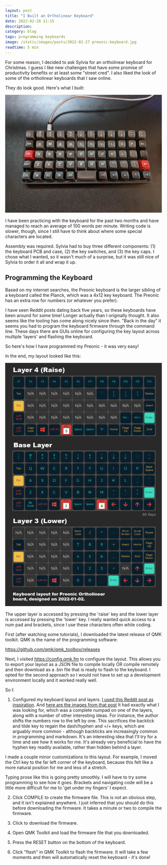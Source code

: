 ```yaml
---
layout: post
title: "I Built an Ortholinear Keyboard"
date: 2022-02-28 11:15
description: 
category: blog
tags: programming keyboards
image: /static/images/posts/2022-02-27 preonic-keyboard.jpg
readtime: 5 min
---
```


For some reason, I decided to ask Sylvia for an ortholinear keyboard for Christmas. I guess I like new challenges that have some promise of productivity benefits or at least some "street cred". I also liked the look of some of the ortholinear keyboards that I saw online.

They do look good. Here's what I built:

![Preonic Keyboard](/static/images/posts/2022-02-27_preonic-keyboard.jpg)

I have been practicing with the keyboard for the past two months and have managed to reach an average of 100 words per minute. Writing code is slower, though, since I still have to think about where some special characters are located.

Assembly was required. Sylvia had to buy three different components: (1) the keyboard PCB and case, (2) the key switches, and (3) the key caps. I chose what I wanted, so it wasn't much of a surprise, but it was still nice of Sylvia to order it all and wrap it up.

## Programming the Keyboard

Based on my internet searches, the Preonic keyboard is the larger sibling of a keyboard called the Planck, which was a 4x12 key keyboard. The Preonic has an extra row for numbers (or whatever you prefer).

I have seen Reddit posts dating back five years, so these keyboards have been around for some time! Longer actually than I originally thought. It also seems like the tooling has come along nicely since then. "Back in the day" it seems you had to program the keyboard firmware through the command line. These days there are GUIs online for configuring the key layout across multiple 'layers' and flashing the keyboard.

So here's how I have programmed my Preonic - it was very easy!

In the end, my layout looked like this:

![Preonic Keyboard](/static/images/posts/2022-01-02_preonic-layout.png)

The upper layer is accessed by pressing the 'raise' key and the lower layer is accessed by pressing the 'lower' key. I really wanted quick access to a num pad and brackets, since I use these characters often while coding.

First (after watching some tutorials), I downloaded the latest release of QMK toolkit. QMK is the name of the programming software:

https://github.com/qmk/qmk_toolbox/releases

Next, I visited https://config.qmk.fm to configure the layout. This allows you to export your layout as a JSON file to compile locally OR compile remotely and then download as a .bin file that is ready to flash to the keyboard. I opted for the second approach so I would not have to set up a development environment locally and it worked really well.

So I:

1) Configured my keyboard layout and layers. [I used this Reddit post as inspiration][reddit-post]. And [here are the images from that post][reddit-post-images] It had exactly what I was looking for, which was a complete numpad on one of the layers, along with a number of other interesting ideas. For instance, the author shifts the numbers row to the left by one. This sacrifices the backtick and tilde key to regain the dash/hyphen and =/+ keys, which are arguably more common - although backticks are increasingly common in programming and markdown. It's an interesting idea that I'll try for a time and see how it works for me. It's already very beneficial to have the hyphen key readily available, rather than hidden behind a layer. 

I made a couple minor customizations to this layout. For example, I moved the Ctrl key to the far left corner of the keyboard, because this felt like a more natural position for me and less of a stretch.

Typing prose like this is going pretty smoothly. I will have to try some programming to see how it goes. Brackets and navigating code will be a little more difficult for me to 'get under my fingers' I expect.

2) Click COMPILE to create the firmware file. This is not an obvious step, and it isn't explained anywhere. I just inferred that you should do this before downloading the firmware. It takes a minute or two to compile the firmware.

3) Click to download the firmware.

4) Open QMK Toolkit and load the firmware file that you downloaded.

5) Press the RESET button on the bottom of the keyboard.

6) Click "flash" in QMK Toolkit to flash the firmware. It will take a few moments and then will automatically reset the keyboard - it's done!

[reddit-post]: <https://www.reddit.com/r/olkb/comments/7ga16r/my_preonic_layouts/>
[reddit-post-images]: <https://i.imgur.com/omXktkE.png>

